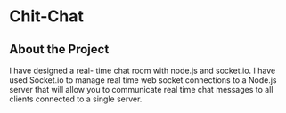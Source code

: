 # Chit-Chat
## About the Project 

I have designed a real- time chat room with node.js and socket.io.
I have used Socket.io to manage real time web socket connections to a Node.js server that 
will allow you to communicate real time chat messages to all clients connected to a single server.
